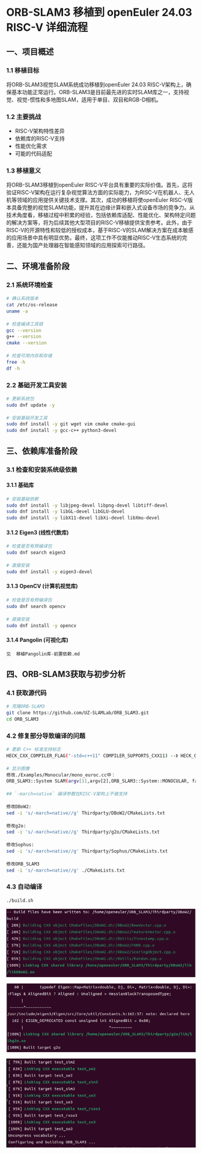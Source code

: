 # ORB-SLAM3 移植到 openEuler 24.03 RISC-V 详细流程

## 一、项目概述

### 1.1 移植目标
将ORB-SLAM3视觉SLAM系统成功移植到openEuler 24.03 RISC-V架构上，确保基本功能正常运行。ORB-SLAM3是目前最先进的实时SLAM库之一，支持视觉、视觉-惯性和多地图SLAM，适用于单目、双目和RGB-D相机。

### 1.2 主要挑战
- RISC-V架构特性差异
- 依赖库的RISC-V支持
- 性能优化需求
- 可能的代码适配

### 1.3 移植意义

将ORB-SLAM3移植到openEuler RISC-V平台具有重要的实际价值。首先，这将验证RISC-V架构在运行复杂视觉算法方面的实际能力，为RISC-V在机器人、无人机等领域的应用提供关键技术支撑。其次，成功的移植将使openEuler RISC-V版本具备完整的视觉SLAM功能，提升其在边缘计算和嵌入式设备市场的竞争力。从技术角度看，移植过程中积累的经验，包括依赖库适配、性能优化、架构特定问题的解决方案等，将为后续其他大型项目的RISC-V移植提供宝贵参考。此外，由于RISC-V的开源特性和较低的授权成本，基于RISC-V的SLAM解决方案在成本敏感的应用场景中具有明显优势。最终，这项工作不仅能推动RISC-V生态系统的完善，还能为国产处理器在智能感知领域的应用探索可行路径。

## 二、环境准备阶段

### 2.1 系统环境检查
```bash
# 确认系统版本
cat /etc/os-release
uname -a

# 检查编译工具链
gcc --version
g++ --version
cmake --version

# 检查可用内存和存储
free -h
df -h
```

### 2.2 基础开发工具安装
```bash
# 更新系统包
sudo dnf update -y

# 安装基础开发工具
sudo dnf install -y git wget vim cmake cmake-gui
sudo dnf install -y gcc-c++ python3-devel
```

## 三、依赖库准备阶段

### 3.1 检查和安装系统级依赖

#### 3.1.1 基础库
```bash
# 安装基础依赖
sudo dnf install -y libjpeg-devel libpng-devel libtiff-devel
sudo dnf install -y libGL-devel libGLU-devel
sudo dnf install -y libX11-devel libXi-devel libXmu-devel
```

#### 3.1.2 Eigen3 (线性代数库)
```bash
# 检查是否有预编译包
sudo dnf search eigen3

# 直接安装
sudo dnf install -y eigen3-devel

```

#### 3.1.3 OpenCV (计算机视觉库)
```bash
# 检查是否有预编译包
sudo dnf search opencv

# 直接安装
sudo dnf install -y opencv
```

#### 3.1.4 Pangolin (可视化库)
```bash
见  移植Pangolin库-前置依赖.md
```

## 四、ORB-SLAM3获取与初步分析

### 4.1 获取源代码
```bash
# 克隆ORB-SLAM3
git clone https://github.com/UZ-SLAMLab/ORB_SLAM3.git
cd ORB_SLAM3

```

### 4.2 修复部分导致编译的问题

```bash
# 更新 C++ 标准支持标志
HECK_CXX_COMPILER_FLAG("-std=c++11" COMPILER_SUPPORTS_CXX11) --》 HECK_CXX_COMPILER_FLAG("-std=c++11" COMPILER_SUPPORTS_CXX14)

# 显示图像
修改./Examples/Monocular/mono_euroc.cc中：
ORB_SLAM3::System SLAM(argv[1],argv[2],ORB_SLAM3::System::MONOCULAR, false);  --》 ORB_SLAM3::System SLAM(argv[1],argv[2],ORB_SLAM3::System::MONOCULAR, true);

## `-march=native` 编译参数在RISC-V架构上不被支持

修改DBoW2:
sed -i 's/-march=native//g' Thirdparty/DBoW2/CMakeLists.txt

修改g2o:
sed -i 's/-march=native//g' Thirdparty/g2o/CMakeLists.txt

修改Sophus:
sed -i 's/-march=native//g' Thirdparty/Sophus/CMakeLists.txt

修改ORB_SLAM3
sed -i 's/-march=native//g' ./CMakeLists.txt

```

### 4.3 自动编译

```bash
./build.sh

```

![DBoW2编译成功](./DBoW2编译成功.png)

![g2o编译成功](./g2o编译成功.png)

![Sophus编译成功](./Sophus编译成功.png)